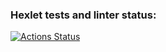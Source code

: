 ### Hexlet tests and linter status:
[![Actions Status](https://github.com/Artkiller971/backend-project-lvl4/actions/workflows/hexlet-check.yml/badge.svg)](https://github.com/Artkiller971/backend-project-lvl4/actions)